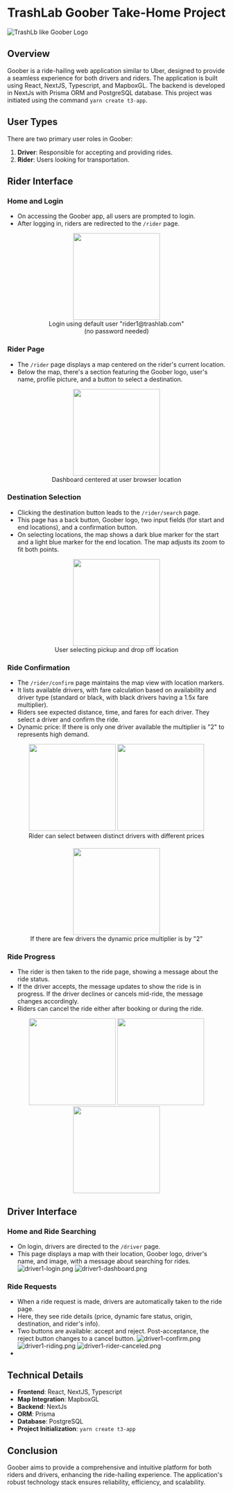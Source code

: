 
# TrashLab Goober Take-Home Project

![TrashLb like Goober Logo](https://github.com/andreantunesvieira/trashlab-goober/blob/main/public/Goober-logo.png?raw=true)


## Overview

Goober is a ride-hailing web application similar to Uber, designed to provide a seamless experience for both drivers and riders. 
The application is built using React, NextJS, Typescript, and MapboxGL. 
The backend is developed in NextJs with Prisma ORM and PostgreSQL database. 
This project was initiated using the command `yarn create t3-app`.

## User Types

There are two primary user roles in Goober:

1. **Driver**: Responsible for accepting and providing rides.
2. **Rider**: Users looking for transportation.

## Rider Interface

### Home and Login
- On accessing the Goober app, all users are prompted to login.
- After logging in, riders are redirected to the `/rider` page.
<center>
    <img width="200" src="https://github.com/andreantunesvieira/trashlab-goober/blob/main/public/prints/rider1-login.png?raw=true">
    <div>Login using default user "rider1@trashlab.com"</div>
    <div>(no password needed)</div>
</center>

### Rider Page
- The `/rider` page displays a map centered on the rider's current location.
- Below the map, there's a section featuring the Goober logo, user's name, profile picture, and a button to select a destination.
<center>
    <img width="200" src="https://github.com/andreantunesvieira/trashlab-goober/blob/main/public/prints/rider1-dashboard.png?raw=true">
    <div>Dashboard centered at user browser location</div>
</center>

### Destination Selection
- Clicking the destination button leads to the `/rider/search` page.
- This page has a back button, Goober logo, two input fields (for start and end locations), and a confirmation button.
- On selecting locations, the map shows a dark blue marker for the start and a light blue marker for the end location. The map adjusts its zoom to fit both points.
<center>
    <img width="200" src="https://github.com/andreantunesvieira/trashlab-goober/blob/main/public/prints/rider1-search.png?raw=true">
    <div>User selecting pickup and drop off location</div>
</center>

### Ride Confirmation
- The `/rider/confirm` page maintains the map view with location markers.
- It lists available drivers, with fare calculation based on availability and driver type (standard or black, with black drivers having a 1.5x fare multiplier).
- Riders see expected distance, time, and fares for each driver. They select a driver and confirm the ride.
- Dynamic price: If there is only one driver available the multiplier is "2" to represents high demand.
<center style="margin-bottom: 20px">
    <img width="200" src="https://github.com/andreantunesvieira/trashlab-goober/blob/main/public/prints/rider1-select-driver1.png?raw=true">
    <img width="200" src="https://github.com/andreantunesvieira/trashlab-goober/blob/main/public/prints/rider1-select-driver2.png?raw=true">
    <div>Rider can select between distinct drivers with different prices</div>
</center>
<center>
    <img width="200" src="https://github.com/andreantunesvieira/trashlab-goober/blob/main/public/prints/rider2-dynamic.png?raw=true">
    <div>If there are few drivers the dynamic price multiplier is by "2"</div>
</center>

### Ride Progress
- The rider is then taken to the ride page, showing a message about the ride status.
- If the driver accepts, the message updates to show the ride is in progress. If the driver declines or cancels mid-ride, the message changes accordingly.
- Riders can cancel the ride either after booking or during the ride.
<center>
    <img width="200" src="https://github.com/andreantunesvieira/trashlab-goober/blob/main/public/prints/rider1-riding-wait.png?raw=true">
    <img width="200" src="https://github.com/andreantunesvieira/trashlab-goober/blob/main/public/prints/rider1-riding-accepted.png?raw=true">
    <img width="200" src="https://github.com/andreantunesvieira/trashlab-goober/blob/main/public/prints/rider1-riding-canceled.png?raw=true">
</center>
 
## Driver Interface

### Home and Ride Searching
- On login, drivers are directed to the `/driver` page.
- This page displays a map with their location, Goober logo, driver's name, and image, with a message about searching for rides.
![driver1-login.png](public%2Fprints%2Fdriver1-login.png)
![driver1-dashboard.png](public%2Fprints%2Fdriver1-dashboard.png)

### Ride Requests
- When a ride request is made, drivers are automatically taken to the ride page.
- Here, they see ride details (price, dynamic fare status, origin, destination, and rider's info).
- Two buttons are available: accept and reject. Post-acceptance, the reject button changes to a cancel button.
![driver1-confirm.png](public%2Fprints%2Fdriver1-confirm.png)
![driver1-riding.png](public%2Fprints%2Fdriver1-riding.png)
![driver1-rider-canceled.png](public%2Fprints%2Fdriver1-rider-canceled.png)
- 
## Technical Details

- **Frontend**: React, NextJS, Typescript
- **Map Integration**: MapboxGL
- **Backend**: NextJs
- **ORM**: Prisma
- **Database**: PostgreSQL
- **Project Initialization**: `yarn create t3-app`

## Conclusion

Goober aims to provide a comprehensive and intuitive platform for both riders and drivers, enhancing the ride-hailing experience. The application's robust technology stack ensures reliability, efficiency, and scalability.
